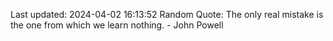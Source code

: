 Last updated: 2024-04-02 16:13:52
Random Quote: The only real mistake is the one from which we learn nothing. - John Powell